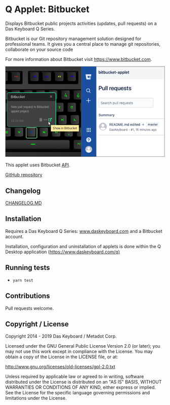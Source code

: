 # Q Applet: Bitbucket

Displays Bitbucket public projects activities (updates, pull requests) on a Das Keyboard Q Series.

Bitbucket is our Git repository management solution designed for professional teams.
It gives you a central place to manage git repositories, collaborate on your source code

For more information about Bitbucket visit <https://www.bitbucket.com>.

![Bitbucket applet on a Das Keyboard Q](assets/image.png "Das Keyboard Bitbucket applet")

This applet uses Bitbucket [API](https://developer.atlassian.com/bitbucket/api/2/reference/).

[GitHub repository](https://github.com/daskeyboard/daskeyboard-applet--bitbucket)

## Changelog

[CHANGELOG.MD](CHANGELOG.md)

## Installation

Requires a Das Keyboard Q Series: www.daskeyboard.com and a Bitbucket account.

Installation, configuration and uninstallation of applets is done within
the Q Desktop application (<https://www.daskeyboard.com/q)>

## Running tests

- `yarn test`

## Contributions

Pull requests welcome.

## Copyright / License

Copyright 2014 - 2019 Das Keyboard / Metadot Corp.

Licensed under the GNU General Public License Version 2.0 (or later);
you may not use this work except in compliance with the License.
You may obtain a copy of the License in the LICENSE file, or at:

   <http://www.gnu.org/licenses/old-licenses/gpl-2.0.txt>

Unless required by applicable law or agreed to in writing, software
distributed under the License is distributed on an "AS IS" BASIS,
WITHOUT WARRANTIES OR CONDITIONS OF ANY KIND, either express or implied.
See the License for the specific language governing permissions and
limitations under the License.
